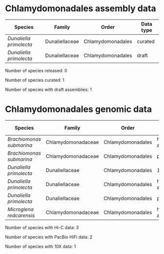 # Chlamydomonadales assembly data

| Species | Family | Order | Data type |
| -- | --- | --- | --- |
| *Dunaliella primolecta* | Dunaliellaceae | Chlamydomonadales | curated |
| *Dunaliella primolecta* | Dunaliellaceae | Chlamydomonadales | draft |

Number of species released: 0

Number of species curated: 1

Number of species with draft assemblies: 1

# Chlamydomonadales genomic data

| Species | Family | Order | Data type |
| -- | --- | --- | --- |
| *Brachiomonas submarina* | Chlamydomonadaceae | Chlamydomonadales | hic-arima2 |
| *Brachiomonas submarina* | Chlamydomonadaceae | Chlamydomonadales | pacbio |
| *Dunaliella primolecta* | Dunaliellaceae | Chlamydomonadales | 10x |
| *Dunaliella primolecta* | Dunaliellaceae | Chlamydomonadales | hic-arima2 |
| *Dunaliella primolecta* | Dunaliellaceae | Chlamydomonadales | pacbio |
| *Microglena redcarensis* | Chlamydomonadaceae | Chlamydomonadales | hic-arima2 |

Number of species with Hi-C data: 3

Number of species with PacBio HiFi data: 2

Number of species with 10X data: 1
